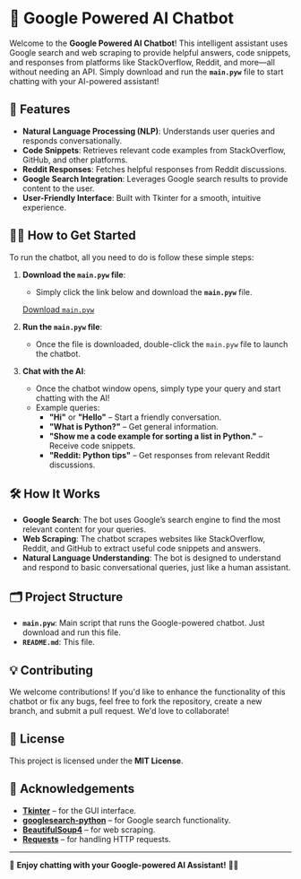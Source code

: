 # 🤖 Google Powered AI Chatbot

Welcome to the **Google Powered AI Chatbot**! This intelligent assistant uses Google search and web scraping to provide helpful answers, code snippets, and responses from platforms like StackOverflow, Reddit, and more—all without needing an API. Simply download and run the **`main.pyw`** file to start chatting with your AI-powered assistant!

## 🚀 Features

- **Natural Language Processing (NLP)**: Understands user queries and responds conversationally.
- **Code Snippets**: Retrieves relevant code examples from StackOverflow, GitHub, and other platforms.
- **Reddit Responses**: Fetches helpful responses from Reddit discussions.
- **Google Search Integration**: Leverages Google search results to provide content to the user.
- **User-Friendly Interface**: Built with Tkinter for a smooth, intuitive experience.

## 🧑‍💻 How to Get Started

To run the chatbot, all you need to do is follow these simple steps:

1. **Download the `main.pyw` file**:
   - Simply click the link below and download the **`main.pyw`** file.
   
   [Download `main.pyw`](https://github.com/kingtoad-c/Google-powered-ai/blob/main/main.pyw)

2. **Run the `main.pyw` file**:
   - Once the file is downloaded, double-click the `main.pyw` file to launch the chatbot.

3. **Chat with the AI**:
   - Once the chatbot window opens, simply type your query and start chatting with the AI!
   - Example queries:
     - **"Hi"** or **"Hello"** – Start a friendly conversation.
     - **"What is Python?"** – Get general information.
     - **"Show me a code example for sorting a list in Python."** – Receive code snippets.
     - **"Reddit: Python tips"** – Get responses from relevant Reddit discussions.

## 🛠️ How It Works

- **Google Search**: The bot uses Google’s search engine to find the most relevant content for your queries.
- **Web Scraping**: The chatbot scrapes websites like StackOverflow, Reddit, and GitHub to extract useful code snippets and answers.
- **Natural Language Understanding**: The bot is designed to understand and respond to basic conversational queries, just like a human assistant.

## 🗂️ Project Structure

- **`main.pyw`**: Main script that runs the Google-powered chatbot. Just download and run this file.
- **`README.md`**: This file.

## 💡 Contributing

We welcome contributions! If you'd like to enhance the functionality of this chatbot or fix any bugs, feel free to fork the repository, create a new branch, and submit a pull request. We'd love to collaborate!

## 📝 License

This project is licensed under the **MIT License**.

## 🙌 Acknowledgements

- **[Tkinter](https://docs.python.org/3/library/tkinter.html)** – for the GUI interface.
- **[googlesearch-python](https://github.com/MarioVilas/googlesearch)** – for Google search functionality.
- **[BeautifulSoup4](https://www.crummy.com/software/BeautifulSoup/bs4/doc/)** – for web scraping.
- **[Requests](https://docs.python-requests.org/en/master/)** – for handling HTTP requests.

---

🚀 **Enjoy chatting with your Google-powered AI Assistant!** 🤖✨
